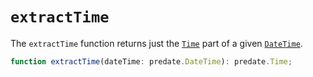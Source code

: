# `extractTime`

The `extractTime` function returns just the [`Time`](/docs/api/types/Time) part of a given [`DateTime`](/docs/api/types/DateTime).

```ts
function extractTime(dateTime: predate.DateTime): predate.Time;
```
